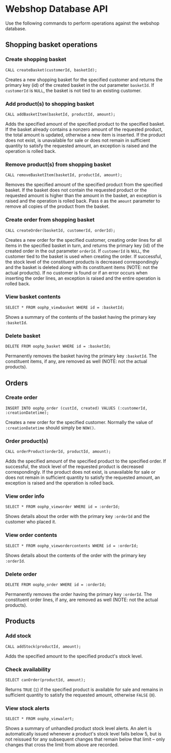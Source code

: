 Webshop Database API
====================

Use the following commands to perform operations against the webshop database.


Shopping basket operations
--------------------------

### Create shopping basket

`CALL createBasket(customerId, basketId);`

Creates a new shopping basket for the specified customer and returns the primary key (id) of the created basket in the out parameter `basketId`. 
If `customerId` is `NULL`, the basket is not tied to an existing customer.


### Add product(s) to shopping basket

`CALL addBasketItem(basketId, productId, amount);`

Adds the specified amount of the specified product to the specified basket. If the basket already contains a nonzero amount of the requested product, 
the total amount is updated, otherwise a new item is inserted. If the product does not exist, is unavailable for sale or does not remain in sufficient quantity to satisfy the requested amount, 
an exception is raised and the operation is rolled back.


### Remove product(s) from shopping basket

`CALL removeBasketItem(basketId, productId, amount);`

Removes the specified amount of the specified product from the specified basket. If the basket does not contain the requested product or the requested amount is higher than the amount in the basket, 
an exception is raised and the operation is rolled back. Pass `0` as the `amount` parameter to remove all copies of the product from the basket.


### Create order from shopping basket

`CALL createOrder(basketId, customerId, orderId);`

Creates a new order for the specified customer, creating order lines for all items in the specified basket in turn, 
and returns the primary key (id) of the created order in the out parameter `orderId`. If `customerId` is `NULL`, the customer tied to the basket is used when creating the order. 
If successful, the stock level of the constituent products is decreased correspondingly and the basket is deleted along with its constituent items (NOTE: not the actual products). 
If no customer is found or if an error occurs when inserting the order lines, an exception is raised and the entire operation is rolled back.


### View basket contents

`SELECT * FROM oophp_viewbasket WHERE id = :basketId;`

Shows a summary of the contents of the basket having the primary key `:basketId`.


### Delete basket

`DELETE FROM oophp_basket WHERE id = :basketId;`

Permanently removes the basket having the primary key `:basketId`. The constituent items, if any, are removed as well (NOTE: not the actual products).



Orders
------

### Create order

`INSERT INTO oophp_order (custId, created) VALUES (:customerId, :creationDatetime);`

Creates a new order for the specified customer. Normally the value of `:creationDatetime` should simply be `NOW()`.


### Order product(s)

`CALL orderProduct(orderId, productId, amount);`

Adds the specified amount of the specified product to the specified order. If successful, the stock level of the requested product is decreased correspondingly. 
If the product does not exist, is unavailable for sale or does not remain in sufficient quantity to satisfy the requested amount, an exception is raised and the operation is rolled back.


### View order info

`SELECT * FROM oophp_vieworder WHERE id = :orderId;`

Shows details about the order with the primary key `:orderId` and the customer who placed it.


### View order contents

`SELECT * FROM oophp_viewordercontents WHERE id = :orderId;`

Shows details about the contents of the order with the primary key `:orderId`.


### Delete order

`DELETE FROM oophp_order WHERE id = :orderId;`

Permanently removes the order having the primary key `:orderId`. The constituent order lines, if any, are removed as well (NOTE: not the actual products).



Products
--------

### Add stock

`CALL addStock(productId, amount);`

Adds the specified amount to the specified product's stock level.


### Check availability

`SELECT canOrder(productId, amount);`

Returns `TRUE` (`1`) if the specified product is available for sale and remains in sufficient quantity to satisfy the requested amount, otherwise `FALSE` (`0`).


### View stock alerts

`SELECT * FROM oophp_viewalert;`

Shows a summary of unhandled product stock level alerts. An alert is automatically issued whenever a product's stock level falls below 5, 
but is not reissued for any subsequent changes that remain below that limit – only changes that cross the limit from above are recorded.
